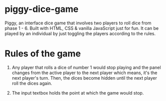 # piggy-dice-game

Piggy, an interface dice game that involves two players to roll dice from phase 1 - 6. Built with HTML, CSS &amp; vanilla JavaScript just for fun. It can be played by an individual by just toggling the players according to the rules.

# Rules of the game

1. Any player that rolls a dice of number 1 would stop playing and the panel changes from the active player to the next player which means, it's the next player's turn. Then, the dices become hidden until the next player roll the dices again.

2. The input textbox holds the point at which the game would stop.
